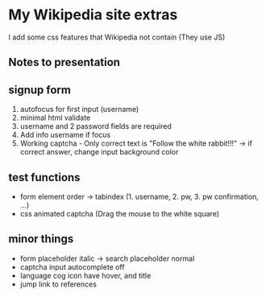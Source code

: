 # My Wikipedia site extras

I add some css features that Wikipedia not contain (They use JS)

## Notes to presentation

## signup form
1. autofocus for first input (username)
2. minimal html validate
  1. username and 2 password fields are required
  2. Add info username if focus
  3. Working captcha - Only correct text is "Follow the white rabbit!!!" -> if correct answer, change input background color

## test functions
- form element order -> tabindex (1. username, 2. pw, 3. pw confirmation, ...)
- css animated captcha (Drag the mouse to the white square)


## minor things
- form placeholder italic -> search placeholder normal
- captcha input autocomplete off
- language cog icon have hover, and title
- jump link to references
